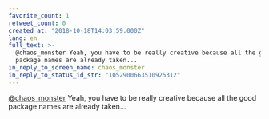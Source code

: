 ```yaml
---
favorite_count: 1
retweet_count: 0
created_at: "2018-10-18T14:03:59.000Z"
lang: en
full_text: >-
  @chaos_monster Yeah, you have to be really creative because all the good
  package names are already taken...
in_reply_to_screen_name: chaos_monster
in_reply_to_status_id_str: "1052900663510925312"
---
```


[@chaos_monster](https://twitter.com/chaos_monster) Yeah, you have to be really
creative because all the good package names are already taken...
